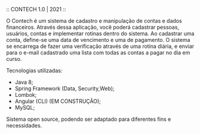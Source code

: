 :: CONTECH 1.0 | 2021 ::

O Contech é um sistema de cadastro e manipulação de contas e dados financeiros.
Através dessa aplicação, você poderá cadastrar pessoas, usuários, contas e implementar rotinas dentro do sistema. Ao cadastrar uma conta, define-se uma data de
vencimento e uma de pagamento. O sistema se encarrega de fazer uma verificação através de uma rotina diária, e enviar para o e-mail cadastrado uma lista com
todas as contas a pagar no dia em curso.

Tecnologias utilizadas:

- Java 8;
- Spring Framework (Data, Security,Web);
- Lombok;
- Angular (CLI) (EM CONSTRUÇÃO);
- MySQL;

Sistema open source, podendo ser adaptado para diferentes fins e necessidades.

